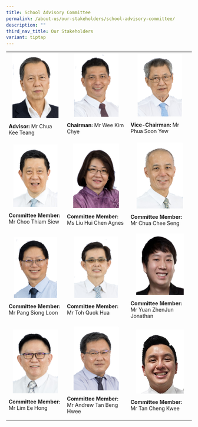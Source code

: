 ```yaml
---
title: School Advisory Committee
permalink: /about-us/our-stakeholders/school-advisory-committee/
description: ""
third_nav_title: Our Stakeholders
variant: tiptap
---
```

<table><tbody><tr><td rowspan="1" colspan="1"><div class="isomer-image-wrapper"><img style="margin: auto;
              outline: 0px;
              padding: 0px;
              border: none;
              max-width: 100%;
              clear: both;
              display: block;
              background-color: initial;
              text-align: left;
              width: 125px;
              height: 176px;" height="auto" width="100%" alt="Chua Kee Teang.png" src="/images/Chua%20Kee%20Teang.png"></div><p><strong>Advisor:</strong> Mr Chua Kee Teang</p></td><td rowspan="1" colspan="1"><div class="isomer-image-wrapper"><img style="margin: auto;
              outline: 0px;
              padding: 0px;
              border: none;
              max-width: 100%;
              clear: both;
              display: block;
              background-color: initial;
              text-align: left;
              width: 121px;
              height: 171px;" height="auto" width="100%" alt="Wee Kim Chye.png" src="/images/Wee%20Kim%20Chye.png"></div><p><strong>Chairman:</strong> Mr Wee Kim Chye</p></td><td rowspan="1" colspan="1"><div class="isomer-image-wrapper"><img style="margin: auto;
              outline: 0px;
              padding: 0px;
              border: none;
              max-width: 100%;
              clear: both;
              display: block;
              background-color: initial;
              text-align: left;
              width: 120px;
              height: 169px;" height="auto" width="100%" alt="Phua Soon Yew.png" src="/images/Phua%20Soon%20Yew.png"></div><p><strong>Vice-Chairman:</strong> Mr Phua Soon Yew</p></td></tr><tr><td rowspan="1" colspan="1"><div class="isomer-image-wrapper"><img style="margin: auto;
              outline: 0px;
              padding: 0px;
              border: none;
              max-width: 100%;
              clear: both;
              display: block;
              background-color: initial;
              text-align: left;
              width: 120px;
              height: 169px;" height="auto" width="100%" alt="Choo Thiam Siew.png" src="/images/Choo%20Thiam%20Siew.png"></div><p><strong>Committee Member:</strong> Mr Choo Thiam Siew</p></td><td rowspan="1" colspan="1"><div class="isomer-image-wrapper"><img style="margin: auto;
              outline: 0px;
              padding: 0px;
              border: none;
              max-width: 100%;
              clear: both;
              display: block;
              background-color: initial;
              text-align: left;
              width: 124px;
              height: 175px;" height="auto" width="100%" alt="Agnes Liu Hui Jin.png" src="/images/Agnes%20Liu%20Hui%20Jin.png"></div><p><strong>Committee Member:</strong> Ms Liu Hui Chen Agnes</p></td><td rowspan="1" colspan="1"><div class="isomer-image-wrapper"><img style="margin: auto;
          outline: 0px;
          padding: 0px;
          border: none;
          max-width: 100%;
          clear: both;
          display: block;
          background-color: initial;
          text-align: left;
          width: 126px;
          height: 178px;" height="auto" width="100%" alt="Chua Chee Seng.png" src="/images/Chua%20Chee%20Seng.png"></div><p><strong>Committee Member:</strong> Mr Chua Chee Seng&nbsp;</p></td></tr><tr><td rowspan="1" colspan="1"><div class="isomer-image-wrapper"><img style="margin: auto;
              outline: 0px;
              padding: 0px;
              border: none;
              max-width: 100%;
              clear: both;
              display: block;
              background-color: initial;
              text-align: left;
              width: 117px;
              height: 165px;" height="auto" width="100%" alt="Pang Siong Loon.png" src="/images/Pang%20Siong%20Loon.png"></div><p><strong>Committee Member:</strong> Mr Pang Siong Loon</p></td><td rowspan="1" colspan="1"><div class="isomer-image-wrapper"><img style="margin: auto;
              outline: 0px;
              padding: 0px;
              border: none;
              max-width: 100%;
              clear: both;
              display: block;
              background-color: initial;
              text-align: left;
              width: 118px;
              height: 166px;" height="auto" width="100%" alt="Toh Quok Hua.png" src="/images/Toh%20Quok%20Hua.png"></div><p><strong>Committee Member:</strong> Mr Toh Quok Hua</p></td><td rowspan="1" colspan="1"><div class="isomer-image-wrapper"><img style="margin: auto;
              outline: 0px;
              padding: 0px;
              border: none;
              max-width: 100%;
              clear: both;
              display: block;
              background-color: initial;
              text-align: left;
              width: 129px;
              height: 167px;" height="auto" width="100%" alt="Jonathan Yuan.png" src="/images/Jonathan%20Yuan.png"></div><p><strong>Committee Member:</strong> Mr Yuan ZhenJun Jonathan</p></td></tr><tr><td rowspan="1" colspan="1"><div class="isomer-image-wrapper"><img style="margin: auto;
              outline: 0px;
              padding: 0px;
              border: none;
              max-width: 100%;
              clear: both;
              display: block;
              background-color: initial;
              text-align: left;
              width: 122px;
              height: 173px;" height="auto" width="100%" alt="Lim Ee Hong.png" src="/images/Lim%20Ee%20Hong.png"></div><p><strong>Committee Member:</strong> Mr Lim Ee Hong</p></td><td rowspan="1" colspan="1"><div class="isomer-image-wrapper"><img style="margin: auto;
              outline: 0px;
              padding: 0px;
              border: none;
              max-width: 100%;
              clear: both;
              display: block;
              background-color: initial;
              text-align: left;
              width: 123px;
              height: 173px;" height="auto" width="100%" alt="Tan Beng Hwee.png" src="/images/Tan%20Beng%20Hwee.png"></div><p><strong>Committee Member:</strong> Mr Andrew Tan Beng Hwee</p></td><td rowspan="1" colspan="1"><div class="isomer-image-wrapper"><img style="margin: auto;
              outline: 0px;
              padding: 0px;
              border: none;
              max-width: 100%;
              clear: both;
              display: block;
              background-color: initial;
              text-align: left;
              width: 131px;
              height: 174px;" height="auto" width="100%" alt="Tan Cheng Kwee.png" src="/images/Tan%20Cheng%20Kwee.png"></div><p><strong>Committee Member:</strong> Mr Tan Cheng Kwee</p></td></tr></tbody></table><p></p>